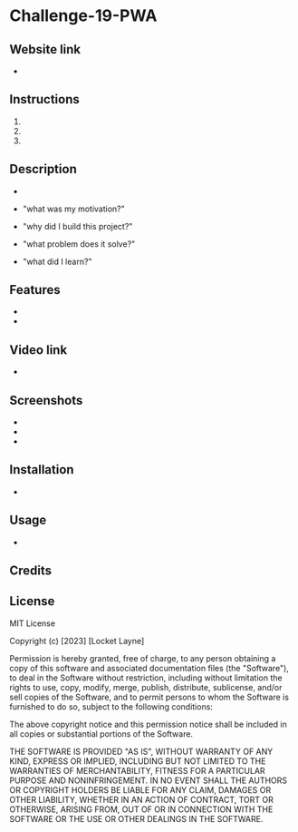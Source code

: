 # Challenge-19-PWA

## Website link

- 

## Instructions
1. 
2. 
3. 

## Description
- 


- "what was my motivation?" 
- "why did I build this project?" 
- "what problem does it solve?" 
- "what did I learn?" 

## Features

- 
- 

## Video link 

-

## Screenshots

- 
- 
- 

## Installation

- 

## Usage

- 

## Credits



## License 

MIT License

Copyright (c) [2023] [Locket Layne]

Permission is hereby granted, free of charge, to any person obtaining a copy
of this software and associated documentation files (the "Software"), to deal
in the Software without restriction, including without limitation the rights
to use, copy, modify, merge, publish, distribute, sublicense, and/or sell
copies of the Software, and to permit persons to whom the Software is
furnished to do so, subject to the following conditions:

The above copyright notice and this permission notice shall be included in all
copies or substantial portions of the Software.

THE SOFTWARE IS PROVIDED "AS IS", WITHOUT WARRANTY OF ANY KIND, EXPRESS OR
IMPLIED, INCLUDING BUT NOT LIMITED TO THE WARRANTIES OF MERCHANTABILITY,
FITNESS FOR A PARTICULAR PURPOSE AND NONINFRINGEMENT. IN NO EVENT SHALL THE
AUTHORS OR COPYRIGHT HOLDERS BE LIABLE FOR ANY CLAIM, DAMAGES OR OTHER
LIABILITY, WHETHER IN AN ACTION OF CONTRACT, TORT OR OTHERWISE, ARISING FROM,
OUT OF OR IN CONNECTION WITH THE SOFTWARE OR THE USE OR OTHER DEALINGS IN THE
SOFTWARE.